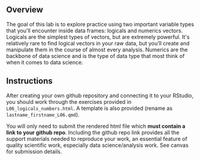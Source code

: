 ## Overview

The goal of this lab is to explore practice using two important variable types that you'll encounter inside data frames: logicals and numerics vectors. Logicals are the simplest types of vectors, but are extremely powerful. It's relatively rare to find logical vectors in your raw data, but you’ll create and manipulate them in the course of almost every analysis. Numerics are the backbone of data science and is the type of data type that most think of when it comes to data science. 

## Instructions

After creating your own github repository and connecting it to your RStudio, you should work through the exercises provided in `L06_logicals_numbers.html`. A template is also provided (rename as `lastname_firstname_L06.qmd`).

You will only need to submit the rendered html file which **must contain a link to your github repo**. Including the github repo link provides all the support materials needed to reproduce your work, an essential feature of quality scientific work, especially data science/analysis work. See canvas for submission details.